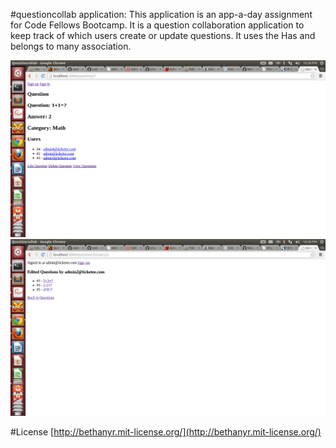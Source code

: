 #questioncollab application:
This application is an app-a-day assignment for Code Fellows Bootcamp. It is a question collaboration application to keep track of which users create or update questions. It uses the Has and belongs to many association.

![ScreenShot](/Screenshot1.png)
![ScreenShot](/Screenshot2.png)

#License
[http://bethanyr.mit-license.org/](http://bethanyr.mit-license.org/)
